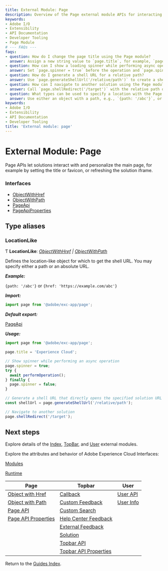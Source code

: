 ```yaml
---
title: External Module: Page
description: Overview of the Page external module APIs for interacting with and customizing the main page, including setting titles, favicons, and navigation.
keywords:
- Adobe I/O
- Extensibility
- API Documentation
- Developer Tooling
- Page Module
# --- FAQs ---
faqs:
- question: How do I change the page title using the Page module?
  answer: Assign a new string value to `page.title`, for example, `page.title = 'New Title';`.
- question: How can I show a loading spinner while performing async operations?
  answer: Set `page.spinner = true` before the operation and `page.spinner = false` after it completes.
- question: How do I generate a shell URL for a relative path?
  answer: Use `page.generateShellUrl('/relative/path')` to create a shell URL that opens the specified solution URL.
- question: How can I navigate to another solution using the Page module?
  answer: Call `page.shellRedirect('/target')` with the relative path of the target solution.
- question: What types can be used to specify a location with the Page API?
  answer: Use either an object with a path, e.g., `{path: '/abc'}`, or with an href URL, e.g., `{href: 'https://example.com/abc'}`.
keywords:
- Adobe I/O
- Extensibility
- API Documentation
- Developer Tooling
title: 'External module: page'
---
```

# External Module: Page

Page APIs let solutions interact with and personalize the main page, for example by setting the title or favicon, or refreshing the solution iframe.

### Interfaces

- [ObjectWithHref](../interfaces/page-objectwithhref.md)
- [ObjectWithPath](../interfaces/page-objectwithpath.md)
- [PageApi](../interfaces/page-pageapi.md)
- [PageApiProperties](../interfaces/page-pageapiproperties.md)

## Type aliases

### LocationLike

Ƭ **LocationLike**: *[ObjectWithHref](../interfaces/page-objectwithhref.md) | [ObjectWithPath](../interfaces/page-objectwithpath.md)*

Defines the location-like object for which to get the shell URL. You may specify either a path or an absolute URL.

***Example:***

`{path: '/abc'}` or `{href: 'https://example.com/abc'}`

***Import:***

```typescript
import page from '@adobe/exc-app/page';
```

***Default export:***

[PageApi](../interfaces/page-pageapi.md)

***Usage:***

```typescript
import page from '@adobe/exc-app/page';

page.title = 'Experience Cloud';

// Show spinner while performing an async operation
page.spinner = true;
try {
  await performOperation();
} finally {
  page.spinner = false;
}

// Generate a shell URL that directly opens the specified solution URL
const shellUrl = page.generateShellUrl('/relative/path');

// Navigate to another solution
page.shellRedirect('/target');
```

## Next steps

Explore details of the [Index](index.md), [TopBar](topbar.md), and [User](user.md) external modules.

Explore the attributes and behavior of Adobe Experience Cloud Interfaces:

[Modules](../interfaces/modules.md)

[Runtime](../interfaces/runtime.md)

| Page                                             | Topbar                                                     | User                          |
| ------------------------------------------------ | ---------------------------------------------------------- | ----------------------------- |
| [Object with Href](../interfaces/page-objectwithhref.md) | [Callback](../interfaces/topbar-callback.md)          | [User API](../interfaces/user-userapi.md)   |
| [Object with Path](../interfaces/page-objectwithpath.md)  | [Custom Feedback](../interfaces/topbar-customfeedbackconfig.md)        | [User Info](../interfaces/user-userinfo.md) |
| [Page API](../interfaces/page-pageapi.md)                      | [Custom Search](../interfaces/topbar-customsearchconfig.md)              |                               |
| [Page API Properties](../interfaces/page-pageapiproperties.md) | [Help Center Feedback](../interfaces/topbar-helpcenterfeedbackconfig.md) |                               |
|                                                  | [External Feedback](../interfaces/topbar-externalfeedbackconfig.md)      |                               |
|                                                  | [Solution](../interfaces/topbar-solution.md)                             |                               |
|                                                  | [Topbar API](../interfaces/topbar-topbarapi.md)                          |                               |
|                                                  | [Topbar API Properties](../interfaces/topbar-topbarapiproperties.md)     |                               |

Return to the [Guides Index](../../../index.md).
